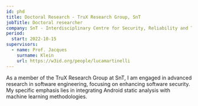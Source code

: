 ```yaml
---
id: phd
title: Doctoral Research - TruX Research Group, SnT
jobTitle: Doctoral researcher
company: SnT - Interdisciplinary Centre for Security, Reliability and Trust, Luxembourg
period:
  start: 2022-10-15
supervisors:
  - name: Prof. Jacques
    surname: Klein
    url: https://w3id.org/people/lucamartinelli
---
```


As a member of the TruX Research Group at SnT, I am engaged in advanced research in software engineering, focusing on enhancing software security. My specific emphasis lies in integrating Android static analysis with machine learning methodologies.
